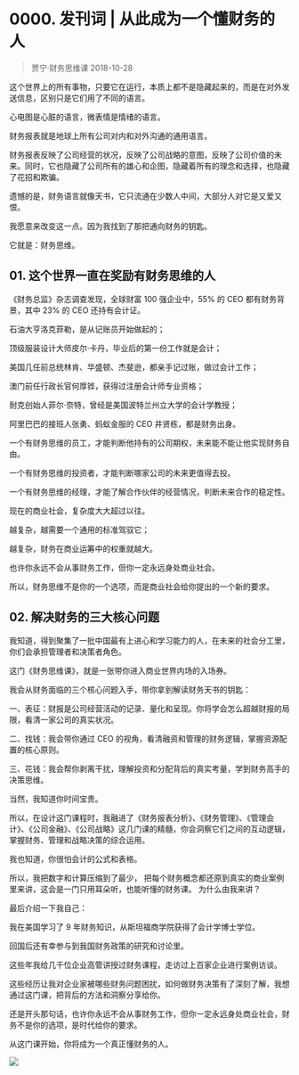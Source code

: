 # 0000. 发刊词 | 从此成为一个懂财务的人
> 贾宁·财务思维课
2018-10-28

这个世界上的所有事物，只要它在运行，本质上都不是隐藏起来的，而是在对外发送信息，区别只是它们用了不同的语言。

心电图是心脏的语言，微表情是情绪的语言。

财务报表就是地球上所有公司对内和对外沟通的通用语言。

财务报表反映了公司经营的状况，反映了公司战略的意图，反映了公司价值的未来。同时，它也隐藏了公司所有的雄心和企图，隐藏着所有的理念和选择，也隐藏了花招和欺骗。

遗憾的是，财务语言就像天书，它只流通在少数人中间，大部分人对它是又爱又恨。

我愿意来改变这一点。因为我找到了那把通向财务的钥匙。

它就是：财务思维。

## 01. 这个世界一直在奖励有财务思维的人

《财务总监》杂志调查发现，全球财富 100 强企业中，55% 的 CEO 都有财务背景，其中 23% 的 CEO 还持有会计证。

石油大亨洛克菲勒，是从记账员开始做起的；

顶级服装设计大师皮尔·卡丹，毕业后的第一份工作就是会计；

美国几任前总统林肯、华盛顿、杰斐逊，都亲手记过账，做过会计工作；

澳门前任行政长官何厚铧，获得过注册会计师专业资格；

耐克创始人菲尔·奈特，曾经是美国波特兰州立大学的会计学教授；

阿里巴巴的接班人张勇、蚂蚁金服的 CEO 井贤栋，都是财务出身。

一个有财务思维的员工，才能判断他持有的公司期权，未来能不能让他实现财务自由。

一个有财务思维的投资者，才能判断哪家公司的未来更值得去投。

一个有财务思维的经理，才能了解合作伙伴的经营情况，判断未来合作的稳定性。

现在的商业社会，复杂度大大超过以往。

越复杂，越需要一个通用的标准驾驭它；

越复杂，财务在商业运筹中的权重就越大。

也许你永远不会从事财务工作，但你一定永远身处商业社会。

所以，财务思维不是你的一个选项，而是商业社会给你提出的一个新的要求。

## 02. 解决财务的三大核心问题

我知道，得到聚集了一批中国最有上进心和学习能力的人，在未来的社会分工里，你们会承担管理者和决策者角色。

这门《财务思维课》，就是一张带你进入商业世界内场的入场券。

我会从财务面临的三个核心问题入手，带你拿到解读财务天书的钥匙：

一、表征：财报是公司经营活动的记录、量化和呈现。你将学会怎么超越财报的局限，看清一家公司的真实状况。

二、找钱：我会带你通过 CEO 的视角，看清融资和管理的财务逻辑，掌握资源配置的核心原则。

三、花钱：我会帮你剥离干扰，理解投资和分配背后的真实考量，学到财务高手的决策思维。

当然，我知道你时间宝贵。

所以，在设计这门课程时，我融进了《财务报表分析》、《财务管理》、《管理会计》、《公司金融》、《公司战略》这几门课的精髓，你会洞察它们之间的互动逻辑，掌握财务、管理和战略决策的综合运用。

我也知道，你很怕会计的公式和表格。

所以，我把数字和计算压缩到了最少， 把每个财务概念都还原到真实的商业案例里来讲，这会是一门只用耳朵听，也能听懂的财务课。
为什么由我来讲？

最后介绍一下我自己：

我在美国学习了 9 年财务知识，从斯坦福商学院获得了会计学博士学位。

回国后还有幸参与到我国财务政策的研究和讨论里。

这些年我给几千位企业高管讲授过财务课程，走访过上百家企业进行案例访谈。

这些经历让我对企业家被哪些财务问题困扰，如何做财务决策有了深刻了解，我想通过这门课，把背后的方法和洞察分享给你。

还是开头那句话，也许你永远不会从事财务工作，但你一定永远身处商业社会，财务不是你的选项，是时代给你的要求。

从这门课开始，你将成为一个真正懂财务的人。

![](https://raw.githubusercontent.com/dalong0514/selfstudy/master/图片链接/金融/2019001.jpeg)
